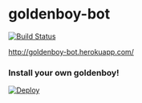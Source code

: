 # goldenboy-bot

[![Build Status](https://travis-ci.org/codehangar/goldenboy-bot.svg?branch=master)](https://travis-ci.org/codehangar/goldenboy-bot)

http://goldenboy-bot.herokuapp.com/

### Install your own goldenboy!

[![Deploy](https://www.herokucdn.com/deploy/button.svg)](https://heroku.com/deploy?template=https://github.com/codehangar/goldenboy-bot)

